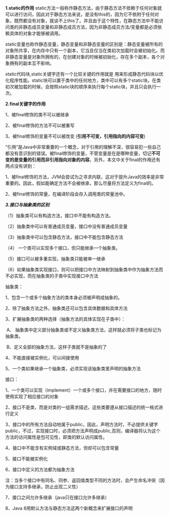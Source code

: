 **1.static的作用**
static方法一般称作静态方法，由于静态方法不依赖于任何对象就可以进行访问，因此对于静态方法来说，是没有this的，因为它不依附于任何对象，既然都没有对象，就谈不上this了。并且由于这个特性，在静态方法中不能访问类的非静态成员变量和非静态成员方法，因为非静态成员方法/变量都是必须依赖具体的对象才能够被调用。

static变量也称作静态变量，静态变量和非静态变量的区别是：静态变量被所有的对象所共享，在内存中只有一个副本，它当且仅当在类初次加载时会被初始化。而非静态变量是对象所拥有的，在创建对象的时候被初始化，存在多个副本，各个对象拥有的副本互不影响。

static代码块,static关键字还有一个比较关键的作用就是 用来形成静态代码块以优化程序性能。static块可以置于类中的任何地方，类中可以有多个static块。在类初次被加载的时候，会按照static块的顺序来执行每个static块，并且只会执行一次。

**2.final关键字的作用**

1、被final修饰的类不可以被继承

2、被final修饰的方法不可以被重写

3、被final修饰的变量不可以被改变   (**引用不可变，引用指向的内容可变**)

“引用”是Java中非常重要的一个概念，对于引用的理解不深，很容易犯一些自己都没有意识到的错误。被final修饰的变量，不管变量是在是哪种变量，切记**不可变的是变量的引用而非引用指向对象的内容**。另外，本文中关于final的作用还有两点没有讲到：

1、被final修饰的方法，JVM会尝试为之寻求内联，这对于提升Java的效率是非常重要的。因此，假如能确定方法不会被继承，那么尽量将方法定义为final的。

2、被final修饰的常量，在编译阶段会存入调用类的常量池中。

***3.接口与抽象类的区别***

（1）抽象类可以有构造方法，接口中不能有构造方法。

（2）抽象类中可以有普通成员变量，接口中没有普通成员变量

（3）抽象类中可以包含静态方法，接口中不能包含静态方法

（4） 一个类可以实现多个接口，但只能继承一个抽象类。

（5）接口可以被多重实现，抽象类只能被单一继承

（6）如果抽象类实现接口，则可以把接口中方法映射到抽象类中作为抽象方法而不必实现，而在抽象类的子类中实现接口中方法

抽象类：

  1、包含一个或多个抽象方法的类本身必须被声明成抽象的。

  2、除了抽象方法之外，抽象类还可以包含具体数据和具体方法

  3、扩展抽象类的两种选择（抽象方法的具体实现在子类中）：

​       A、 抽象类中定义部分抽象类或不定义抽象类方法，这样就必须将子类也标记为抽象类。

​       B、定义全部的抽象方法，这样子类就不是抽象的了

   4、不能直接被实例化，可以间接使用

   5、一个类如果继承一个抽象类，必须实现该抽象类里声明的抽象方法

接口：

1、一个类可以实现（implement）一个或多个接口，并在需要接口的地方，随时使用实现了相应接口的对象

2、接口不是类，而是对类的一组需求描述，这些类要遵从接口描述的统一格式进行定义

3、接口中的所有方法自动地属于public，因此，声明方法时，不必提供关键字public，不过，实现接口时，必须把方法声明成public,否则，编译器将认为这个方法的访问属性是包可见性，即类的默认访问属性。

4、接口中不能含有实例域或静态方法，但却可以包含常量

5、接口不能被实例化

6、接口中定义的方法都为抽象方法

注：当多个接口中有同名、同参、返回值类型不同的方法时，会产生命名冲突（因为接口支持多继承，防止出现二义性）

7、接口之间允许多继承（java只在接口允许多继承）

8、Java 8用默认方法与静态方法这两个新概念来扩展接口的声明